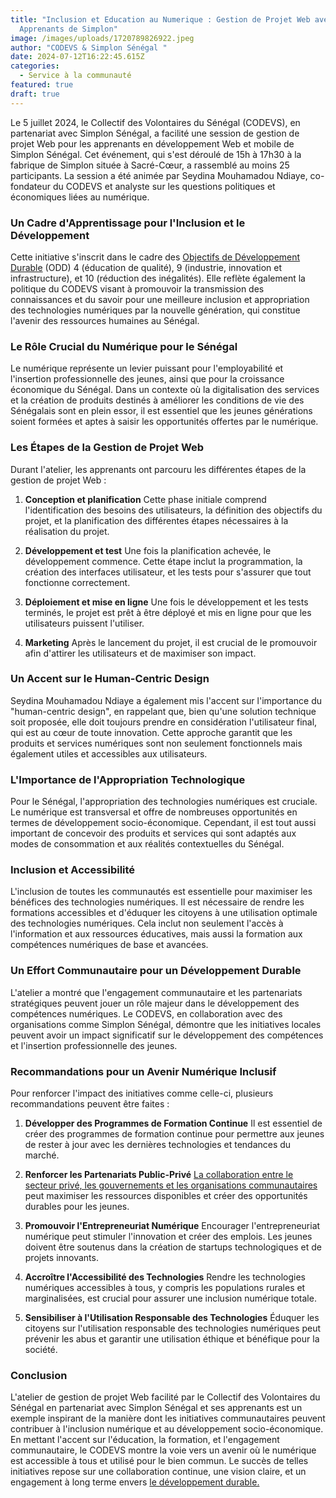 ```yaml
---
title: "Inclusion et Education au Numerique : Gestion de Projet Web avec les
  Apprenants de Simplon"
image: /images/uploads/1720789826922.jpeg
author: "CODEVS & Simplon Sénégal "
date: 2024-07-12T16:22:45.615Z
categories:
  - Service à la communauté
featured: true
draft: true
---
```

Le 5 juillet 2024, le Collectif des Volontaires du Sénégal (CODEVS), en partenariat avec Simplon Sénégal, a facilité une session de gestion de projet Web pour les apprenants en développement Web et mobile de Simplon Sénégal. Cet événement, qui s'est déroulé de 15h à 17h30 à la fabrique de Simplon située à Sacré-Cœur, a rassemblé au moins 25 participants. La session a été animée par Seydina Mouhamadou Ndiaye, co-fondateur du CODEVS et analyste sur les questions politiques et économiques liées au numérique. 

### Un Cadre d'Apprentissage pour l'Inclusion et le Développement

Cette initiative s'inscrit dans le cadre des [Objectifs de Développement Durable](https://codevsn.org/categories/service-%C3%A0-la-communaut%C3%A9/) (ODD) 4 (éducation de qualité), 9 (industrie, innovation et infrastructure), et 10 (réduction des inégalités). Elle reflète également la politique du CODEVS visant à promouvoir la transmission des connaissances et du savoir pour une meilleure inclusion et appropriation des technologies numériques par la nouvelle génération, qui constitue l'avenir des ressources humaines au Sénégal.

### Le Rôle Crucial du Numérique pour le Sénégal

Le numérique représente un levier puissant pour l'employabilité et l'insertion professionnelle des jeunes, ainsi que pour la croissance économique du Sénégal. Dans un contexte où la digitalisation des services et la création de produits destinés à améliorer les conditions de vie des Sénégalais sont en plein essor, il est essentiel que les jeunes générations soient formées et aptes à saisir les opportunités offertes par le numérique.

### Les Étapes de la Gestion de Projet Web

Durant l'atelier, les apprenants ont parcouru les différentes étapes de la gestion de projet Web :

1. **Conception et planification**
   Cette phase initiale comprend l'identification des besoins des utilisateurs, la définition des objectifs du projet, et la planification des différentes étapes nécessaires à la réalisation du projet.

2. **Développement et test**
   Une fois la planification achevée, le développement commence. Cette étape inclut la programmation, la création des interfaces utilisateur, et les tests pour s'assurer que tout fonctionne correctement.

3. **Déploiement et mise en ligne**
   Une fois le développement et les tests terminés, le projet est prêt à être déployé et mis en ligne pour que les utilisateurs puissent l'utiliser.

4. **Marketing**
   Après le lancement du projet, il est crucial de le promouvoir afin d'attirer les utilisateurs et de maximiser son impact.

### Un Accent sur le Human-Centric Design

Seydina Mouhamadou Ndiaye a également mis l'accent sur l'importance du "human-centric design", en rappelant que, bien qu'une solution technique soit proposée, elle doit toujours prendre en considération l'utilisateur final, qui est au cœur de toute innovation. Cette approche garantit que les produits et services numériques sont non seulement fonctionnels mais également utiles et accessibles aux utilisateurs.

### L'Importance de l'Appropriation Technologique

Pour le Sénégal, l'appropriation des technologies numériques est cruciale. Le numérique est transversal et offre de nombreuses opportunités en termes de développement socio-économique. Cependant, il est tout aussi important de concevoir des produits et services qui sont adaptés aux modes de consommation et aux réalités contextuelles du Sénégal. 

### Inclusion et Accessibilité

L'inclusion de toutes les communautés est essentielle pour maximiser les bénéfices des technologies numériques. Il est nécessaire de rendre les formations accessibles et d'éduquer les citoyens à une utilisation optimale des technologies numériques. Cela inclut non seulement l'accès à l'information et aux ressources éducatives, mais aussi la formation aux compétences numériques de base et avancées.

### Un Effort Communautaire pour un Développement Durable

L'atelier a montré que l'engagement communautaire et les partenariats stratégiques peuvent jouer un rôle majeur dans le développement des compétences numériques. Le CODEVS, en collaboration avec des organisations comme Simplon Sénégal, démontre que les initiatives locales peuvent avoir un impact significatif sur le développement des compétences et l'insertion professionnelle des jeunes.

### Recommandations pour un Avenir Numérique Inclusif

Pour renforcer l'impact des initiatives comme celle-ci, plusieurs recommandations peuvent être faites :

1. **Développer des Programmes de Formation Continue**
   Il est essentiel de créer des programmes de formation continue pour permettre aux jeunes de rester à jour avec les dernières technologies et tendances du marché.

2. **Renforcer les Partenariats Public-Privé**
   [La collaboration entre le secteur privé, les gouvernements et les organisations communautaires](https://codevsn.org/actualites/invite-de-rfm-matin-pape-samb-dieye-theorise-et-modelise-lengagement-communautaire-et-ess-au-senegal/) peut maximiser les ressources disponibles et créer des opportunités durables pour les jeunes.

3. **Promouvoir l'Entrepreneuriat Numérique**
   Encourager l'entrepreneuriat numérique peut stimuler l'innovation et créer des emplois. Les jeunes doivent être soutenus dans la création de startups technologiques et de projets innovants.

4. **Accroître l'Accessibilité des Technologies**
   Rendre les technologies numériques accessibles à tous, y compris les populations rurales et marginalisées, est crucial pour assurer une inclusion numérique totale.

5. **Sensibiliser à l'Utilisation Responsable des Technologies**
   Éduquer les citoyens sur l'utilisation responsable des technologies numériques peut prévenir les abus et garantir une utilisation éthique et bénéfique pour la société.

### Conclusion

L'atelier de gestion de projet Web facilité par le Collectif des Volontaires du Sénégal en partenariat avec Simplon Sénégal et ses apprenants est un exemple inspirant de la manière dont les initiatives communautaires peuvent contribuer à l'inclusion numérique et au développement socio-économique. En mettant l'accent sur l'éducation, la formation, et l'engagement communautaire, le CODEVS montre la voie vers un avenir où le numérique est accessible à tous et utilisé pour le bien commun. Le succès de telles initiatives repose sur une collaboration continue, une vision claire, et un engagement à long terme envers [le développement durable.](https://codevsn.org/publications/rapport-codevs-jiv2023/)